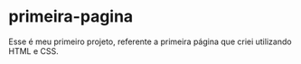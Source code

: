 # primeira-pagina
Esse é meu primeiro projeto, referente a primeira página que criei utilizando HTML e CSS.
